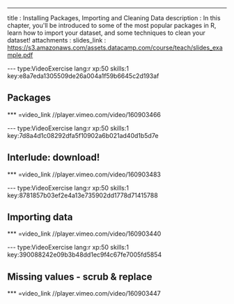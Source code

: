 ---
title       : Installing Packages, Importing and Cleaning Data
description : In this chapter, you'll be introduced to some of the most popular packages in R, learn how to import your dataset, and some techniques to clean your dataset!
attachments :
  slides_link : https://s3.amazonaws.com/assets.datacamp.com/course/teach/slides_example.pdf

--- type:VideoExercise lang:r xp:50 skills:1 key:e8a7eda1305509de26a004a1f59b6645c2d193af
## Packages

*** =video_link
//player.vimeo.com/video/160903466

--- type:VideoExercise lang:r xp:50 skills:1 key:7d8a4d1c08292dfa5f10902a6b021ad40d1b5d7e
## Interlude: download!

*** =video_link
//player.vimeo.com/video/160903483

--- type:VideoExercise lang:r xp:50 skills:1 key:8781857b03ef2e4a13e735902dd1778d71415788
## Importing data

*** =video_link
//player.vimeo.com/video/160903440

--- type:VideoExercise lang:r xp:50 skills:1 key:390088242e09b3b48dd1ec9f4c67fe7005fd5854
## Missing values - scrub & replace

*** =video_link
//player.vimeo.com/video/160903447